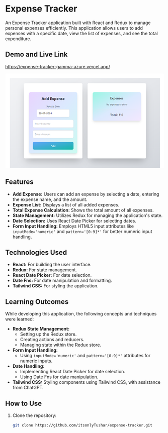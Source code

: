 # Expense Tracker

An Expense Tracker application built with React and Redux to manage personal expenses efficiently. This application allows users to add expenses with a specific date, view the list of expenses, and see the total expenditure.

## Demo and Live Link

https://expense-tracker-gamma-azure.vercel.app/


![Expense Tracker](image.png)



## Features

- **Add Expense:** Users can add an expense by selecting a date, entering the expense name, and the amount.
- **Expense List:** Displays a list of all added expenses.
- **Total Expense Calculation:** Shows the total amount of all expenses.
- **State Management:** Utilizes Redux for managing the application's state.
- **Date Selection:** Uses React Date Picker for selecting dates.
- **Form Input Handling:** Employs HTML5 input attributes like `inputMode='numeric'` and `pattern='[0-9]*'` for better numeric input handling.

## Technologies Used

- **React:** For building the user interface.
- **Redux:** For state management.
- **React Date Picker:** For date selection.
- **Date Fns:** For date manipulation and formatting.
- **Tailwind CSS:** For styling the application.

## Learning Outcomes

While developing this application, the following concepts and techniques were learned:

- **Redux State Management:**
  - Setting up the Redux store.
  - Creating actions and reducers.
  - Managing state within the Redux store.
- **Form Input Handling:**
  - Using `inputMode='numeric'` and `pattern='[0-9]*'` attributes for numeric inputs.
- **Date Handling:**
  - Implementing React Date Picker for date selection.
  - Using Date Fns for date manipulation.
- **Tailwind CSS:** Styling components using Tailwind CSS, with assistance from ChatGPT.

## How to Use

1. Clone the repository:
   ```sh
   git clone https://github.com/itsonlyTushar/expense-tracker.git
